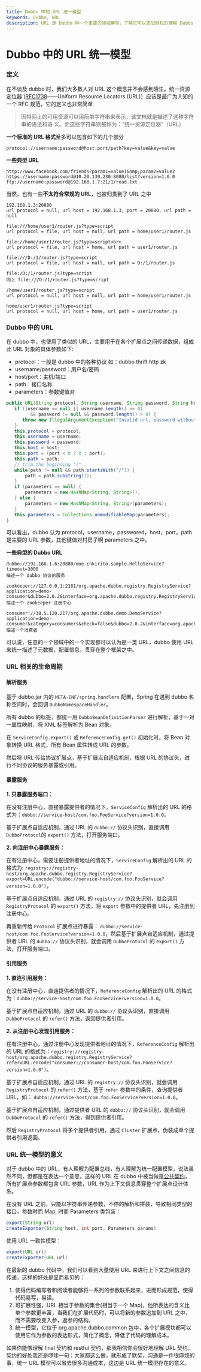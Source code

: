 ```yaml
---
title: Dubbo 中的 URL 统一模型
keywords: Dubbo, URL
description: URL 是 Dubbo 种一个重要的领域模型，了解它可以更加轻松的理解 Dubbo 的设计理念。
---
```

# Dubbo 中的 URL 统一模型

### 定义

在不谈及 dubbo 时，我们大多数人对 URL 这个概念并不会感到陌生。统一资源定位器 ([RFC1738](https://kimnote.com/rfc/cn/rfc1738.txt)――Uniform Resource Locators (URL)）应该是最广为人知的一个 RFC 规范，它的定义也非常简单

> 因特网上的可用资源可以用简单字符串来表示，该文档就是描述了这种字符串的语法和语
> 义。而这些字符串则被称为：“统一资源定位器”（URL）

**一个标准的 URL 格式**至多可以包含如下的几个部分

```
protocol://username:password@host:port/path?key=value&key=value
```

**一些典型 URL**

```
http://www.facebook.com/friends?param1=value1&amp;param2=value2
https://username:password@10.20.130.230:8080/list?version=1.0.0
ftp://username:password@192.168.1.7:21/1/read.txt
```

当然，也有一些**不太符合常规的 URL**，也被归类到了 URL 之中

```
192.168.1.3:20880
url protocol = null, url host = 192.168.1.3, port = 20880, url path = null

file:///home/user1/router.js?type=script
url protocol = file, url host = null, url path = home/user1/router.js

file://home/user1/router.js?type=script<br>
url protocol = file, url host = home, url path = user1/router.js

file:///D:/1/router.js?type=script
url protocol = file, url host = null, url path = D:/1/router.js

file:/D:/1/router.js?type=script
同上 file:///D:/1/router.js?type=script

/home/user1/router.js?type=script
url protocol = null, url host = null, url path = home/user1/router.js

home/user1/router.js?type=script
url protocol = null, url host = home, url path = user1/router.js
```

### Dubbo 中的 URL

在 dubbo 中，也使用了类似的 URL，主要用于在各个扩展点之间传递数据，组成此 URL 对象的具体参数如下:

- protocol：一般是 dubbo 中的各种协议 如：dubbo thrift http zk 
- username/password：用户名/密码
- host/port：主机/端口
- path：接口名称
- parameters：参数键值对

```java
public URL(String protocol, String username, String password, String host, int port, String path, Map<String, String> parameters) {
   if ((username == null || username.length() == 0) 
         && password != null && password.length() > 0) {
      throw new IllegalArgumentException("Invalid url, password without username!");
   }
   this.protocol = protocol;
   this.username = username;
   this.password = password;
   this.host = host;
   this.port = (port < 0 ? 0 : port);
   this.path = path;
   // trim the beginning "/"
   while(path != null && path.startsWith("/")) {
       path = path.substring(1);
   }
   if (parameters == null) {
       parameters = new HashMap<String, String>();
   } else {
       parameters = new HashMap<String, String>(parameters);
   }
   this.parameters = Collections.unmodifiableMap(parameters);
}
```

可以看出，dubbo 认为 protocol，username，passwored，host，port，path 是主要的 URL 参数，其他键值对村房子啊 parameters 之中。

**一些典型的 Dubbo URL**

```
dubbo://192.168.1.6:20880/moe.cnkirito.sample.HelloService?timeout=3000
描述一个 dubbo 协议的服务

zookeeper://127.0.0.1:2181/org.apache.dubbo.registry.RegistryService?application=demo-consumer&dubbo=2.0.2&interface=org.apache.dubbo.registry.RegistryService&pid=1214&qos.port=33333&timestamp=1545721981946
描述一个 zookeeper 注册中心

consumer://30.5.120.217/org.apache.dubbo.demo.DemoService?application=demo-consumer&category=consumers&check=false&dubbo=2.0.2&interface=org.apache.dubbo.demo.DemoService&methods=sayHello&pid=1209&qos.port=33333&side=consumer&timestamp=1545721827784
描述一个消费者
```

可以说，任意的一个领域中的一个实现都可以认为是一类 URL，dubbo 使用 URL 来统一描述了元数据，配置信息，贯穿在整个框架之中。

### URL 相关的生命周期

#### 解析服务

基于 dubbo.jar 内的 `META-INF/spring.handlers` 配置，Spring 在遇到 dubbo 名称空间时，会回调 `DubboNamespaceHandler`。

所有 dubbo 的标签，都统一用 `DubboBeanDefinitionParser` 进行解析，基于一对一属性映射，将 XML 标签解析为 Bean 对象。

在 `ServiceConfig.export()` 或 `ReferenceConfig.get()` 初始化时，将 Bean 对象转换 URL 格式，所有 Bean 属性转成 URL 的参数。

然后将 URL 传给协议扩展点，基于扩展点自适应机制，根据 URL 的协议头，进行不同协议的服务暴露或引用。

#### 暴露服务

**1. 只暴露服务端口：**

在没有注册中心，直接暴露提供者的情况下，`ServiceConfig` 解析出的 URL 的格式为：`dubbo://service-host/com.foo.FooService?version=1.0.0`。

基于扩展点自适应机制，通过 URL 的 `dubbo://` 协议头识别，直接调用 `DubboProtocol`的 `export()` 方法，打开服务端口。

**2. 向注册中心暴露服务：**

在有注册中心，需要注册提供者地址的情况下，`ServiceConfig` 解析出的 URL 的格式为: `registry://registry-host/org.apache.dubbo.registry.RegistryService?export=URL.encode("dubbo://service-host/com.foo.FooService?version=1.0.0")`，

基于扩展点自适应机制，通过 URL 的 `registry://` 协议头识别，就会调用 `RegistryProtocol` 的 `export()` 方法，将 `export` 参数中的提供者 URL，先注册到注册中心。

再重新传给 `Protocol` 扩展点进行暴露： `dubbo://service-host/com.foo.FooService?version=1.0.0`，然后基于扩展点自适应机制，通过提供者 URL 的 `dubbo://` 协议头识别，就会调用 `DubboProtocol` 的 `export()` 方法，打开服务端口。

#### 引用服务

**1. 直连引用服务：**

在没有注册中心，直连提供者的情况下，`ReferenceConfig` 解析出的 URL 的格式为：`dubbo://service-host/com.foo.FooService?version=1.0.0`。

基于扩展点自适应机制，通过 URL 的 `dubbo://` 协议头识别，直接调用 `DubboProtocol` 的 `refer()` 方法，返回提供者引用。

**2. 从注册中心发现引用服务：**

在有注册中心，通过注册中心发现提供者地址的情况下，`ReferenceConfig` 解析出的 URL 的格式为：`registry://registry-host/org.apache.dubbo.registry.RegistryService?refer=URL.encode("consumer://consumer-host/com.foo.FooService?version=1.0.0")`。

基于扩展点自适应机制，通过 URL 的 `registry://` 协议头识别，就会调用 `RegistryProtocol` 的 `refer()` 方法，基于 `refer` 参数中的条件，查询提供者 URL，如： `dubbo://service-host/com.foo.FooService?version=1.0.0`。

基于扩展点自适应机制，通过提供者 URL 的 `dubbo://` 协议头识别，就会调用 `DubboProtocol` 的 `refer()` 方法，得到提供者引用。

然后 `RegistryProtocol` 将多个提供者引用，通过 `Cluster` 扩展点，伪装成单个提供者引用返回。

### URL 统一模型的意义

对于 dubbo 中的 URL，有人理解为配置总线，有人理解为统一配置模型，说法虽然不同，但都是在表达一个意思，这样的 URL 在 dubbo 中被当做是[公共契约](http://dubbo.incubator.apache.org/zh-cn/docs/dev/contract.html)，所有扩展点参数都包含 URL 参数，URL 作为上下文信息贯穿整个扩展点设计体系。

在没有 URL 之前，只能以字符串传递参数，不停的解析和拼装，导致相同类型的接口，参数时而 Map, 时而 Parameters 类包装：

```java
export(String url) 
createExporter(String host, int port, Parameters params)
```

使用 URL 一致性模型：

```java
export(URL url) 
createExporter(URL url)
```

在最新的 dubbo 代码中，我们可以看到大量使用 URL 来进行上下文之间信息的传递，这样的好处是显而易见的：

1. 使得代码编写者和阅读者能够将一系列的参数联系起来，进而形成规范，使得代码易写，易读。
2. 可扩展性强，URL 相当于参数的集合(相当于一个 Map)，他所表达的含义比单个参数更丰富，当我们在扩展代码时，可以将新的参数追加到 URL 之中，而不需要改变入参，返参的结构。
3. 统一模型，它位于 org.apache.dubbo.common 包中，各个扩展模块都可以使用它作为参数的表达形式，简化了概念，降低了代码的理解成本。

如果你能够理解 final 契约和 restful 契约，那我相信你会很好地理解 URL 契约。契约的好处我还是啰嗦一句：大家都这么做，就形成了默契，沟通是一件很麻烦的事，统一 URL 模型可以省去很多沟通成本，这边是 URL 统一模型存在的意义。